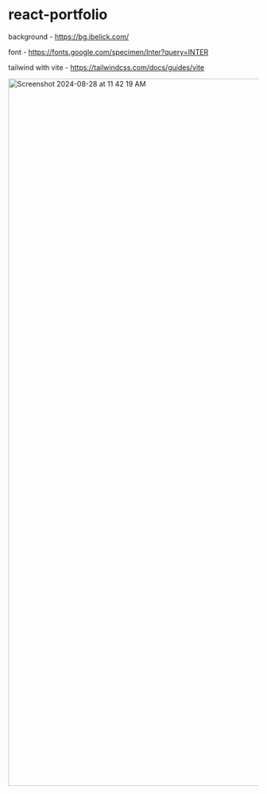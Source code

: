 # react-portfolio


background - https://bg.ibelick.com/

font - https://fonts.google.com/specimen/Inter?query=INTER

tailwind with vite - https://tailwindcss.com/docs/guides/vite

<img width="1424" alt="Screenshot 2024-08-28 at 11 42 19 AM" src="https://github.com/user-attachments/assets/dc29bf01-dc10-46fc-882b-57caefdc9274">
